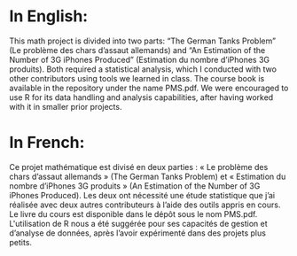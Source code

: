 # In English:
This math project is divided into two parts: “The German Tanks Problem” (Le problème des chars d’assaut allemands) and “An Estimation of the Number of 3G iPhones Produced” (Estimation du nombre d’iPhones 3G produits). Both required a statistical analysis, which I conducted with two other contributors using tools we learned in class. The course book is available in the repository under the name PMS.pdf. We were encouraged to use R for its data handling and analysis capabilities, after having worked with it in smaller prior projects.

# In French:
Ce projet mathématique est divisé en deux parties : « Le problème des chars d’assaut allemands » (The German Tanks Problem) et « Estimation du nombre d’iPhones 3G produits » (An Estimation of the Number of 3G iPhones Produced). Les deux ont nécessité une étude statistique que j’ai réalisée avec deux autres contributeurs à l’aide des outils appris en cours. Le livre du cours est disponible dans le dépôt sous le nom PMS.pdf. L'utilisation de R nous a été suggérée pour ses capacités de gestion et d’analyse de données, après l’avoir expérimenté dans des projets plus petits.
